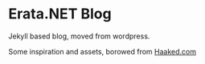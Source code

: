 Erata.NET Blog
==============

Jekyll based blog, moved from wordpress.

Some inspiration and assets, borowed from [Haaked.com][1]

[1]: http://haacked.com/
